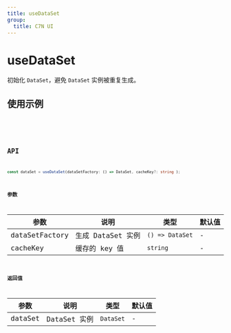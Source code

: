```yaml
---
title: useDataSet
group:
  title: C7N UI
---
```


# useDataSet

初始化 `DataSet`，避免 `DataSet` 实例被重复生成。

## 使用示例

<code src="../../src/hooks/src/useDataSet/demo/base" />

<code src="../../src/hooks/src/useDataSet/demo/cache" />

## API

```ts
const dataSet = useDataSet(dataSetFactory: () => DataSet, cacheKey?: string );
```

### 参数

| 参数           | 说明              | 类型            | 默认值 |
| -------------- | ----------------- | --------------- | ------ |
| dataSetFactory | 生成 DataSet 实例 | `() => DataSet` | -      |
| cacheKey       | 缓存的 key 值     | `string`        | -      |

### 返回值

| 参数    | 说明         | 类型      | 默认值 |
| ------- | ------------ | --------- | ------ |
| dataSet | DataSet 实例 | `DataSet` | -      |
